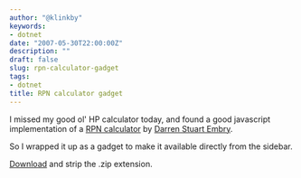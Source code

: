 ```yaml
---
author: "@klinkby"
keywords:
- dotnet
date: "2007-05-30T22:00:00Z"
description: ""
draft: false
slug: rpn-calculator-gadget
tags:
- dotnet
title: RPN calculator gadget
---
```



I missed my good ol' HP calculator today, and found a good javascript implementation of a [RPN calculator](http://en.wikipedia.org/wiki/Reverse_Polish_notation) by [Darren Stuart Embry](http://webonastick.com/rpncalc/).

So I wrapped it up as a gadget to make it available directly from the sidebar.

[Download](http://www.kli.dk/blog/Klinkby-RPN-Calculator.gadget.zip) and strip the .zip extension.


